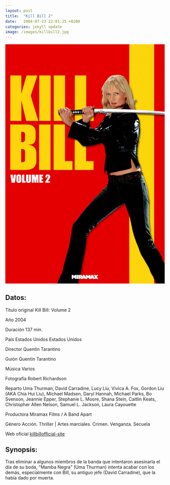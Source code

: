 ```yaml
---
layout: post
title:  "Kill Bill 2"
date:   2004-07-23 22:01:25 +0200
categories: jekyll update
image: /images/killbill2.jpg
---
```


![Portada](/images/killbill2.jpg)

## Datos:
Título original Kill Bill: Volume 2 

Año 2004

Duración 137 min.

País Estados Unidos Estados Unidos

Director Quentin Tarantino 

Guión Quentin Tarantino

Música Varios

Fotografía Robert Richardson

Reparto Uma Thurman, David Carradine, Lucy Liu, Vivica A. Fox, Gordon Liu 
(AKA Chia Hui Liu), Michael Madsen, Daryl Hannah, Michael Parks, 
Bo Svenson, Jeannie Epper, Stephanie L. Moore, Shana Stein, Caitlin Keats, 
Christopher Allen Nelson, Samuel L. Jackson, Laura Cayouette 

Productora Miramax Films / A Band Apart

Género Acción. Thriller | Artes marciales. Crimen. Venganza. Secuela 

Web oficial [killbillofficial-site]

## Synopsis:
Tras eliminar a algunos miembros de la banda que intentaron asesinarla 
el día de su boda, "Mamba Negra" (Uma Thurman) intenta acabar con los 
demás, especialmente con Bill, su antiguo jefe (David Carradine), que 
la había dado por muerta.


[killbillofficial-site]: http://www.kill-bill.com/
